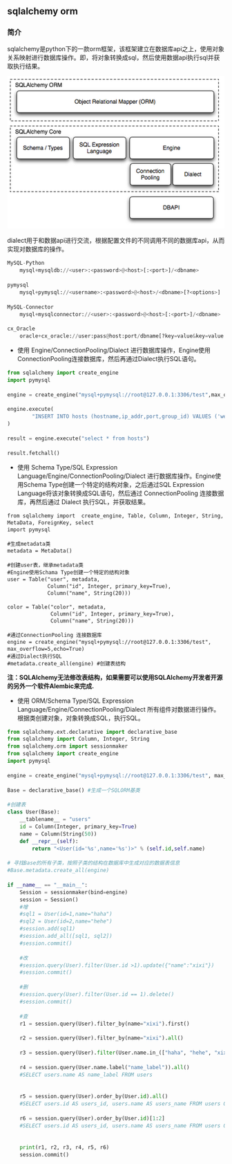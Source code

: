 ## sqlalchemy orm

### 简介

sqlalchemy是python下的一款orm框架，该框架建立在数据库api之上，使用对象关系映射进行数据库操作。即，将对象转换成sql，然后使用数据api执行sql并获取执行结果。

![orm图片](images/orm.png)

dialect用于和数据api进行交流，根据配置文件的不同调用不同的数据库api，从而实现对数据库的操作。

```python
MySQL-Python
    mysql+mysqldb://<user>:<password>@<host>[:<port>]/<dbname>
  
pymysql
    mysql+pymysql://<username>:<password>@<host>/<dbname>[?<options>]
  
MySQL-Connector
    mysql+mysqlconnector://<user>:<password>@<host>[:<port>]/<dbname>
  
cx_Oracle
    oracle+cx_oracle://user:pass@host:port/dbname[?key=value&key=value...]
```

- 使用 Engine/ConnectionPooling/Dialect 进行数据库操作，Engine使用ConnectionPooling连接数据库，然后再通过Dialect执行SQL语句。

```python
from sqlalchemy import create_engine
import pymysql

engine = create_engine("mysql+pymysql://root@127.0.0.1:3306/test",max_overflow=5)

engine.execute(
        "INSERT INTO hosts (hostname,ip_addr,port,group_id) VALUES ('web4','4.4.4.4',22,3)"
)

result = engine.execute("select * from hosts")

result.fetchall()
```

- 使用 Schema Type/SQL Expression Language/Engine/ConnectionPooling/Dialect 
  进行数据库操作。Engine使用Schema Type创建一个特定的结构对象，之后通过SQL Expression 
  Language将该对象转换成SQL语句，然后通过 ConnectionPooling 连接数据库，再然后通过 Dialect 
  执行SQL，并获取结果。

```pyhton
from sqlalchemy import  create_engine, Table, Column, Integer, String, MetaData, ForeignKey, select
import pymysql

#生成metadata类
metadata = MetaData()

#创建user表，继承metadata类
#Engine使用Schama Type创建一个特定的结构对象
user = Table("user", metadata,
             Column("id", Integer, primary_key=True),
             Column("name", String(20)))

color = Table("color", metadata,
              Column("id", Integer, primary_key=True),
              Column("name", String(20)))

#通过ConnectionPooling 连接数据库
engine = create_engine("mysql+pymysql://root@127.0.0.1:3306/test", max_overflow=5,echo=True)
#通过Dialect执行SQL
#metadata.create_all(engine) #创建表结构
```

**注：SQLAlchemy无法修改表结构，如果需要可以使用SQLAlchemy开发者开源的另外一个软件Alembic来完成.**

- 使用 ORM/Schema Type/SQL Expression Language/Engine/ConnectionPooling/Dialect 所有组件对数据进行操作。根据类创建对象，对象转换成SQL，执行SQL。

```python
from sqlalchemy.ext.declarative import declarative_base
from sqlalchemy import Column, Integer, String
from sqlalchemy.orm import sessionmaker
from sqlalchemy import create_engine
import pymysql

engine = create_engine("mysql+pymysql://root@127.0.0.1:3306/test", max_overflow=5, echo=True) #echo显示sql语句创建过程

Base = declarative_base() #生成一个SQLORM基类

#创建表
class User(Base):
    __tablename__ = "users"
    id = Column(Integer, primary_key=True)
    name = Column(String(50))
    def __repr__(self):
        return "<User(id='%s',name='%s')>" % (self.id,self.name)

# 寻找Base的所有子类，按照子类的结构在数据库中生成对应的数据表信息
#Base.metadata.create_all(engine)

if __name__ == "__main__":
    Session = sessionmaker(bind=engine)
    session = Session()
    #增
    #sql1 = User(id=1,name="haha")
    #sql2 = User(id=2,name="hehe")
    #session.add(sql1)
    #session.add_all([sql1, sql2])
    #session.commit()

    #改
    #session.query(User).filter(User.id >1).update({"name":"xixi"})
    #session.commit()

    #删
    #session.query(User).filter(User.id == 1).delete()
    #session.commit()

    #查
    r1 = session.query(User).filter_by(name="xixi").first()

    r2 = session.query(User).filter_by(name="xixi").all()

    r3 = session.query(User).filter(User.name.in_(["haha", "hehe", "xixi"])).all()

    r4 = session.query(User.name.label("name_label")).all()
    #SELECT users.name AS name_label FROM users


    r5 = session.query(User).order_by(User.id).all()
    #SELECT users.id AS users_id, users.name AS users_name FROM users ORDER BY users.id

    r6 = session.query(User).order_by(User.id)[1:2]
    #SELECT users.id AS users_id, users.name AS users_name FROM users ORDER BY users.id LIMIT 1,2


    print(r1, r2, r3, r4, r5, r6)
    session.commit()
```


